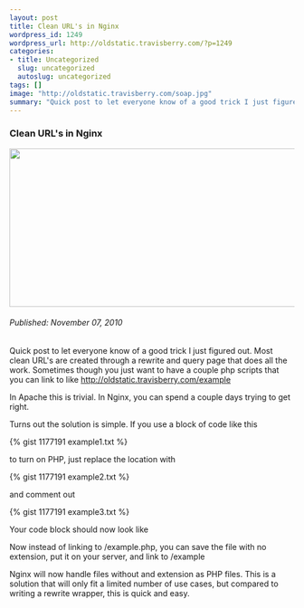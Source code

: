 ```yaml
--- 
layout: post
title: Clean URL's in Nginx
wordpress_id: 1249
wordpress_url: http://oldstatic.travisberry.com/?p=1249
categories: 
- title: Uncategorized
  slug: uncategorized
  autoslug: uncategorized
tags: []
image: "http://oldstatic.travisberry.com/soap.jpg"
summary: "Quick post to let everyone know of a good trick I just figured out. Most clean URL's are created through a rewrite and query page that does all the work."
---
```

<article class="post clearfix">
  <h3>Clean URL's in Nginx</h3>
  <a href="http://www.flickr.com/photos/wwworks/612350664 /" class="postImageLink"><img src="http://oldstatic.travisberry.com/soap.jpg" alt="" class="thumbnail alignleft" width=640 height=280 /></a>
  <h6>Published: November 07, 2010</h6>

Quick post to let everyone know of a good trick I just figured out. Most clean URL's are created through a rewrite and query page that does all the work. Sometimes though you just want to have a couple php scripts that you can link to like http://oldstatic.travisberry.com/example

In Apache this is trivial. In Nginx, you can spend a couple days trying to get right. 

Turns out the solution is simple. If you use a block of code like this

{% gist 1177191 example1.txt %}

to turn on PHP, just replace the location with

{% gist 1177191 example2.txt %}

and comment out

{% gist 1177191 example3.txt %}

Your code block should now look like

<script src="https://gist.github.com/1177191.js?file=example4.txt"></script>

Now instead of linking to /example.php, you can save the file with no extension, put it on your server, and link to /example

Nginx will now handle files without and extension as PHP files. This is a solution that will only fit a limited number of use cases, but compared to writing a rewrite wrapper, this is quick and easy.

</article>